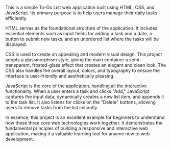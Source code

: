 This is a simple To-Do List web application built using HTML, CSS, and JavaScript. Its primary purpose is to help users manage their daily tasks efficiently.

HTML serves as the foundational structure of the application. It includes essential elements such as input fields for adding a task and a date, a button to submit new tasks, and an unordered list where the tasks will be displayed.

CSS is used to create an appealing and modern visual design. This project adopts a glassmorphism style, giving the main container a semi-transparent, frosted-glass effect that creates an elegant and clean look. The CSS also handles the overall layout, colors, and typography to ensure the interface is user-friendly and aesthetically pleasing.

JavaScript is the core of the application, handling all the interactive functionality. When a user enters a task and clicks "Add," JavaScript captures the input data, dynamically creates a new list item, and appends it to the task list. It also listens for clicks on the "Delete" buttons, allowing users to remove tasks from the list instantly.

In essence, this project is an excellent example for beginners to understand how these three core web technologies work together. It demonstrates the fundamental principles of building a responsive and interactive web application, making it a valuable learning tool for anyone new to web development.
